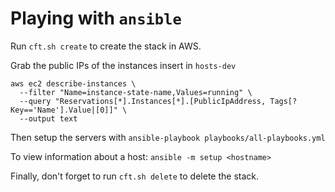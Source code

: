 # Playing with `ansible`

Run `cft.sh create` to create the stack in AWS.

Grab the public IPs of the instances insert in `hosts-dev`
~~~~
aws ec2 describe-instances \
  --filter "Name=instance-state-name,Values=running" \
  --query "Reservations[*].Instances[*].[PublicIpAddress, Tags[?Key=='Name'].Value|[0]]" \
  --output text
~~~~

Then setup the servers with
`ansible-playbook playbooks/all-playbooks.yml`


To view information about a host:
`ansible -m setup <hostname>`

Finally, don't forget to run `cft.sh delete` to delete the stack.
